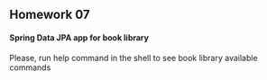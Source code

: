 ## Homework 07

#### Spring Data JPA app for book library

Please, run help command in the shell to see book library available commands